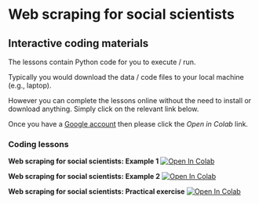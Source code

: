 # Web scraping for social scientists

## Interactive coding materials

The lessons contain Python code for you to execute / run.

Typically you would download the data / code files to your local machine (e.g., laptop).

However you can complete the lessons online without the need to install or download anything. Simply click on the relevant link below.

Once you have a [Google account](https://support.google.com/accounts/answer/27441?hl=en) then please click the *Open in Colab* link.

### Coding lessons

**Web scraping for social scientists: Example 1** [![Open In Colab](https://colab.research.google.com/assets/colab-badge.svg)](https://colab.research.google.com/github/DiarmuidM/sgsss-web-scraping-for-social-scientists-2024/blob/main/code/sgsss-web-scraping-example-1-2024-06-05.ipynb)

**Web scraping for social scientists: Example 2** [![Open In Colab](https://colab.research.google.com/assets/colab-badge.svg)](https://colab.research.google.com/github/DiarmuidM/sgsss-web-scraping-for-social-scientists-2024/blob/main/code/sgsss-web-scraping-example-2-2024-06-05.ipynb)

**Web scraping for social scientists: Practical exercise** [![Open In Colab](https://colab.research.google.com/assets/colab-badge.svg)](https://colab.research.google.com/github/DiarmuidM/sgsss-web-scraping-for-social-scientists-2024/blob/main/code/sgsss-web-scraping-practical-exercise-2024-06-05.ipynb)